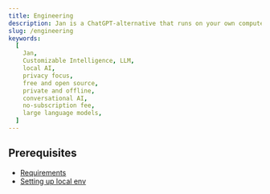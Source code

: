 ```yaml
---
title: Engineering
description: Jan is a ChatGPT-alternative that runs on your own computer, with a local API server.
slug: /engineering
keywords:
  [
    Jan,
    Customizable Intelligence, LLM,
    local AI,
    privacy focus,
    free and open source,
    private and offline,
    conversational AI,
    no-subscription fee,
    large language models,
  ]
---
```


## Prerequisites

- [Requirements](https://github.com/janhq/jan?tab=readme-ov-file#requirements-for-running-jan)
- [Setting up local env](https://github.com/janhq/jan?tab=readme-ov-file#contributing)
